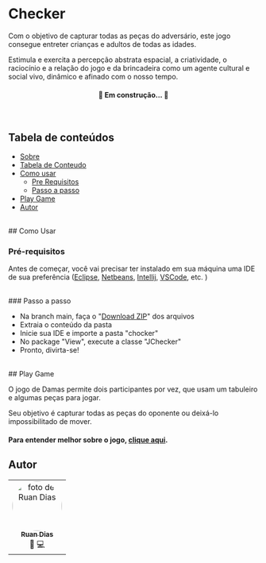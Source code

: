 
#  Checker

Com o objetivo de capturar todas as peças do adversário, este jogo consegue entreter crianças e adultos de todas as idades.

Estimula e exercita a percepção abstrata espacial, a criatividade, o raciocínio e a relação do jogo e da brincadeira como um agente cultural e social vivo, dinâmico e afinado com o nosso tempo.

<h4 align="center"> 
	🚧  Em construção...  🚧
</h4>

<br>

## Tabela de conteúdos

   * [Sobre](#checker)
   * [Tabela de Conteudo](#tabela-de-conteudos)
   * [Como usar](#como-usar)
      * [Pre Requisitos](#pre-requisitos)
      * [Passo a passo](#passo-a-passo)
   * [Play Game](#play-game)
   * [Autor](#autor)
   
<br>
## Como Usar

### Pré-requisitos

Antes de começar, você vai precisar ter instalado em sua máquina uma IDE de sua preferência 
([Eclipse](https://www.eclipse.org/downloads/), [Netbeans](https://netbeans.apache.org/download/index.html), 
[Intellij](https://www.jetbrains.com/pt-br/idea/download/#section=windows), [VSCode](https://code.visualstudio.com/download), etc. )

<br>
### Passo a passo

+ Na branch main, faça o "[Download ZIP](https://github.com/RuanSDias/checker/archive/refs/heads/main.zip)" dos arquivos
+ Extraia o conteúdo da pasta
+ Inicie sua IDE e importe a pasta "chocker"
+ No package "View", execute a classe "JChecker"
+ Pronto, divirta-se!

<br>
## Play Game

O jogo de Damas permite dois participantes por vez, que usam um tabuleiro e algumas peças 
para jogar.

Seu objetivo é capturar todas as peças do oponente ou deixá-lo impossibilitado de mover.

#### Para entender melhor sobre o jogo, [clique aqui](https://www.megajogos.com.br/damas-online/regras).


## Autor

<div align="center">
  <table>
    <tr>
      <td align="center">
        <a href="https://github.com/RuanSDias">
          <img style="border-radius: 50%;" 
          src="https://github.com/RuanSDias.png" width="100px;" 
          alt="foto de Ruan Dias"/>
         <br />
         <sub><b>Ruan Dias</b></sub></a>
         <br />
         <a>💙 💻</a>
       </td>
    </tr>
  </table>
</div>
